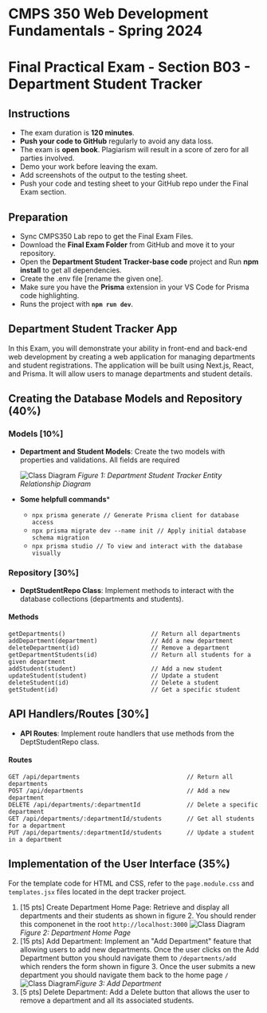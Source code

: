 # CMPS 350 Web Development Fundamentals - Spring 2024

# Final Practical Exam - Section B03 - Department Student Tracker

## Instructions

* The exam duration is **120 minutes**.
* **Push your code to GitHub** regularly to avoid any data loss.
* The exam is **open book**. Plagiarism will result in a score of zero for all parties involved.
* Demo your work before leaving the exam.
* Add screenshots of the output to the testing sheet.
* Push your code and testing sheet to your GitHub repo under the Final Exam section.

## Preparation

* Sync CMPS350 Lab repo to get the Final Exam Files.
* Download the **Final Exam Folder** from GitHub and move it to your repository.
* Open the **Department Student Tracker-base code** project and Run **npm install** to get all dependencies.
* Create the .env file [rename the given one].
* Make sure you have the **Prisma** extension in your VS Code for Prisma code highlighting.
* Runs the project with **`npm run dev`**.

## Department Student Tracker App

In this Exam, you will demonstrate your ability in front-end and back-end web development by creating a web application for managing departments and student registrations. The application will be built using Next.js, React, and Prisma. It will allow users to manage departments and student details.

## Creating the Database Models and Repository (40%)

### Models [10%]

* **Department and Student Models**: Create the two models with properties and validations. All fields are required

  ![Class Diagram](class-diagram.svg "Class Diagram")
  *Figure 1: Department Student Tracker Entity Relationship Diagram*
* **Some helpfull commands***

  * `npx prisma generate // Generate Prisma client for database access`
  * `npx prisma migrate dev --name init // Apply initial database schema migration `
  * `npx prisma studio // To view and interact with the database visually `

### Repository [30%]

* **DeptStudentRepo Class**: Implement methods to interact with the database collections (departments and students).

#### Methods

```
getDepartments()                        // Return all departments
addDepartment(department)               // Add a new department
deleteDepartment(id)                    // Remove a department
getDepartmentStudents(id)               // Return all students for a given department
addStudent(student)                     // Add a new student
updateStudent(student)                  // Update a student
deleteStudent(id)                       // Delete a student
getStudent(id)                          // Get a specific student
```

## API Handlers/Routes [30%]

* **API Routes**: Implement route handlers that use methods from the DeptStudentRepo class.

#### Routes

```
GET /api/departments                              // Return all departments
POST /api/departments                             // Add a new department
DELETE /api/departments/:departmentId             // Delete a specific department
GET /api/departments/:departmentId/students       // Get all students for a department
PUT /api/departments/:departmentId/students       // Update a student in a department
```

## Implementation of the User Interface (35%)

For the template code for HTML and CSS, refer to the `page.module.css` and `templates.jsx` files located in the dept tracker project.

1. [15 pts] Create Department Home Page: Retrieve and display all departments and their students as shown in figure 2. You should render this componenet in the root `http://localhost:3000`
   ![Class Diagram](home-page.png "Class Diagram")
   *Figure 2: Department Home Page*
3. [15 pts] Add Department: Implement an "Add Department" feature that allowing users to add new departments. Once the user clicks on the Add Department button you should navigate them to `/departments/add ` which renders the form shown in figure 3. Once the user submits a new department you should navigate them back to the home page `/`![Class Diagram](add-page.png "Class Diagram")*Figure 3: Add Department*
4. [5 pts]  Delete Department: Add  a Delete button that allows the user to remove a department and all its associated students.
